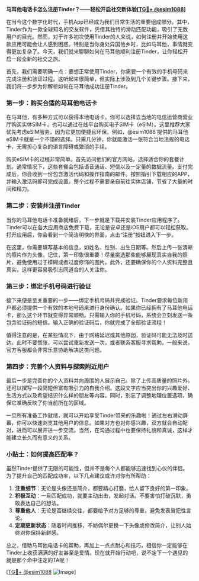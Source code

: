 **马耳他电话卡怎么注册Tinder？——轻松开启社交新体验[[TG💪+ @esim1088](https://t.me/s/esim1088)]**

在当今这个数字化时代，手机App已经成为我们日常生活的重要组成部分。其中，Tinder作为一款全球知名的交友软件，凭借其独特的滑动匹配功能，吸引了无数用户的目光。然而，对于许多初次使用Tinder的人来说，如何注册并开始使用这款应用可能会让人感到困惑。特别是当你身处异国他乡时，比如马耳他，事情就变得更加复杂了。今天，我们就来聊聊如何在马耳他顺利注册Tinder，让你轻松开启一段全新的社交之旅。

首先，我们需要明确一点：要想正常使用Tinder，你需要一个有效的手机号码来完成注册和验证过程。这听起来很简单，但实际上涉及到几个关键步骤。接下来，我们将一步步为你解析如何在马耳他成功注册Tinder。

### 第一步：购买合适的马耳他电话卡

在马耳他，有多种方式可以获得本地电话卡。你可以选择去当地的电信运营商营业厅购买实体SIM卡，也可以通过在线平台购买电子SIM卡（eSIM）。这里推荐大家优先考虑eSIM服务，因为它更加便捷且环保。例如，@esim1088 提供的马耳他eSIM卡就是一个不错的选择。只需几分钟，你就能激活一张符合当地法规的电话卡，无需担心复杂的语言障碍或繁琐的手续。

购买eSIM卡的过程非常简单。首先访问他们的官方网站，选择适合你的套餐计划。通常情况下，这些套餐会包括语音通话、短信以及一定量的数据流量。支付完成后，你会收到一份包含激活代码和操作指南的邮件。按照指引下载相应的APP，并输入激活码即可完成设置。整个过程不需要亲自前往实体店铺，节省了大量的时间和精力。

### 第二步：安装并注册Tinder

当你的马耳他电话卡准备就绪后，下一步就是下载并安装Tinder应用程序了。Tinder可以在各大应用商店免费下载，无论是安卓还是iOS用户都可以轻松获取。打开应用后，你会看到一个简洁明快的界面，点击“注册”按钮进入下一步。

在这里，你需要填写基本的信息，如姓名、性别、出生日期等。然后上传一张清晰的照片作为头像。记住，第一印象很重要！尽量挑选那些能够展现真实自我的照片，避免使用过于模糊或者过度修饰的图片。此外，还要确保你的个人资料完整且真实，这样更容易吸引志同道合的人关注你。

### 第三步：绑定手机号码进行验证

接下来便是至关重要的一步——绑定手机号码并完成验证。Tinder要求每位新用户都必须提供一个有效的本地号码来进行身份确认。如果你已经拥有了马耳他电话卡，那么这个环节就变得异常顺畅。只需输入你的手机号码，系统会立刻发送一条包含验证码的短信。输入正确的验证码后，你就完成了全部验证流程！

值得注意的是，在某些情况下，由于网络延迟或其他原因，验证码可能无法及时送达。此时不要慌张，可以尝试重新发送一次，或者联系客服寻求帮助。一般来说，官方客服都会非常乐意协助解决这类问题。

### 第四步：完善个人资料与探索附近用户

最后一步是完善你的个人资料并向周围的人展示自己。除了上传高质量的照片外，还可以撰写一段简短但富有吸引力的自我介绍。这段文字应当突出你的兴趣爱好、生活方式以及希望结识什么样的朋友等内容。同时，别忘了调整地理位置选项，确保它准确反映了你当前所在的区域。

一旦所有准备工作就绪，就可以开始享受Tinder带来的乐趣啦！通过左右滑动屏幕，你可以快速浏览其他用户的信息。如果对方也对你感兴趣，双方就会自动配对，进而可以展开进一步交流。当然，在沟通过程中也要保持礼貌和真诚，这样才能建立长久而有意义的关系。

### 小贴士：如何提高匹配率？

虽然Tinder提供了无限的可能性，但并不是每个人都能够迅速找到心仪的伴侣。为了提升自己的匹配成功率，以下几点建议或许对你有所帮助：

1. **注重细节**：无论是头像还是简介，都要精心打磨，给人留下良好的第一印象。
2. **积极互动**：一旦匹配成功，就要主动出击，发起对话。不要害怕打破沉默，勇敢表达自己的想法。
3. **尊重他人**：无论是否继续交往，都要给予对方足够的尊重，避免发表冒犯性言论。
4. **定期更新状态**：随着时间推移，不妨偶尔更换一下头像或修改简介，让别人始终对你保持新鲜感。

总之，借助马耳他电话卡的帮助，再加上一点点耐心和技巧，相信你一定能够在Tinder上收获满满的好友甚至是爱情。现在就开始行动吧，说不定下一个遇见的就是那个命中注定的TA呢！

[[TG💪+ @esim1088](https://t.me/s/esim1088) ![Image](https://i.postimg.cc/4NQfJmqS/Snipaste-2025-05-13-00-14-12.png)]